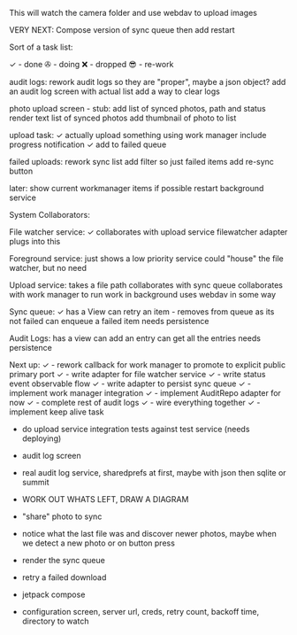 This will watch the camera folder and use webdav to upload images

VERY NEXT: Compose version of sync queue then add restart


Sort of a task list:

✓ - done
✇ - doing
❌ - dropped
😎 - re-work

audit logs: 
 rework audit logs so they are "proper", maybe a json object?
 add an audit log screen with actual list
 add a way to clear logs

photo upload screen - stub:
 add list of synced photos, path and status
 render text list of synced photos
 add thumbnail of photo to list

upload task:
✓ actually upload something using work manager
 include progress notification
✓ add to failed queue

failed uploads:
 rework sync list add filter so just failed items
 add re-sync button

later:
 show current workmanager items if possible
 restart background service





System Collaborators:

File watcher service: ✓
 collaborates with upload service
 filewatcher adapter plugs into this 
 

Foreground service:
 just shows a low priority service
 could "house" the file watcher, but no need

Upload service:
 takes a file path
 collaborates with sync queue
 collaborates with work manager to run work in background
 uses webdav in some way

Sync queue: ✓
 has a View
 can retry an item - removes from queue as its not failed
 can enqueue a failed item
 needs persistence

Audit Logs:
 has a view
 can add an entry
 can get all the entries
 needs persistence




Next up:
✓ - rework callback for work manager to promote to explicit public primary port
✓ - write adapter for file watcher service
✓ - write status event observable flow
✓ - write adapter to persist sync queue
✓ - implement work manager integration
✓ - implement AuditRepo adapter for now
✓ - complete rest of audit logs
✓ - wire everything together
✓ - implement keep alive task
 - do upload service integration tests against test service (needs deploying)
 - audit log screen
 - real audit log service, sharedprefs at first, maybe with json then sqlite or summit

 - WORK OUT WHATS LEFT, DRAW A DIAGRAM

 - "share" photo to sync
 - notice what the last file was and discover newer photos, maybe when we detect a new photo or on button press
 - render the sync queue
 - retry a failed download
 - jetpack compose
 - configuration screen, server url, creds, retry count, backoff time, directory to watch
